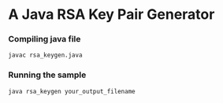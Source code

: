 # A Java RSA Key Pair Generator

### Compiling java file

```
javac rsa_keygen.java
```

### Running the sample

```
java rsa_keygen your_output_filename
```
